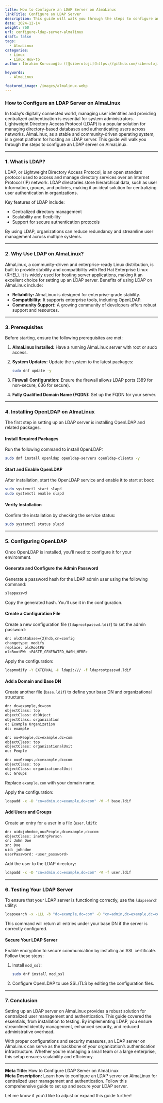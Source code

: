 ```yaml
---
title: How to Configure an LDAP Server on AlmaLinux
linkTitle: Configure an LDAP Server
description: This guide will walk you through the steps to configure an LDAP server on AlmaLinux.
date: 2024-12-14
weight: 760
url: configure-ldap-server-almalinux
draft: false
tags:
  - AlmaLinux
categories:
  - Linux
  - Linux How-to
author: İbrahim Korucuoğlu ([@siberoloji](https://github.com/siberoloji))

keywords:
  - AlmaLinux

featured_image: /images/almalinux.webp
---
```

### How to Configure an LDAP Server on AlmaLinux

In today’s digitally connected world, managing user identities and providing centralized authentication is essential for system administrators. Lightweight Directory Access Protocol (LDAP) is a popular solution for managing directory-based databases and authenticating users across networks. AlmaLinux, as a stable and community-driven operating system, is a great platform for hosting an LDAP server. This guide will walk you through the steps to configure an LDAP server on AlmaLinux.

---

### **1. What is LDAP?**

LDAP, or Lightweight Directory Access Protocol, is an open standard protocol used to access and manage directory services over an Internet Protocol (IP) network. LDAP directories store hierarchical data, such as user information, groups, and policies, making it an ideal solution for centralizing user authentication in organizations.

Key features of LDAP include:

- Centralized directory management
- Scalability and flexibility
- Support for secure authentication protocols

By using LDAP, organizations can reduce redundancy and streamline user management across multiple systems.

---

### **2. Why Use LDAP on AlmaLinux?**

AlmaLinux, a community-driven and enterprise-ready Linux distribution, is built to provide stability and compatibility with Red Hat Enterprise Linux (RHEL). It is widely used for hosting server applications, making it an excellent choice for setting up an LDAP server. Benefits of using LDAP on AlmaLinux include:

- **Reliability:** AlmaLinux is designed for enterprise-grade stability.
- **Compatibility:** It supports enterprise tools, including OpenLDAP.
- **Community Support:** A growing community of developers offers robust support and resources.

---

### **3. Prerequisites**

Before starting, ensure the following prerequisites are met:

1. **AlmaLinux Installed:** Have a running AlmaLinux server with root or sudo access.
2. **System Updates:** Update the system to the latest packages:

   ```bash
   sudo dnf update -y
   ```

3. **Firewall Configuration:** Ensure the firewall allows LDAP ports (389 for non-secure, 636 for secure).
4. **Fully Qualified Domain Name (FQDN):** Set up the FQDN for your server.

---

### **4. Installing OpenLDAP on AlmaLinux**

The first step in setting up an LDAP server is installing OpenLDAP and related packages.

#### Install Required Packages

Run the following command to install OpenLDAP:

```bash
sudo dnf install openldap openldap-servers openldap-clients -y
```

#### Start and Enable OpenLDAP

After installation, start the OpenLDAP service and enable it to start at boot:

```bash
sudo systemctl start slapd
sudo systemctl enable slapd
```

#### Verify Installation

Confirm the installation by checking the service status:

```bash
sudo systemctl status slapd
```

---

### **5. Configuring OpenLDAP**

Once OpenLDAP is installed, you’ll need to configure it for your environment.

#### Generate and Configure the Admin Password

Generate a password hash for the LDAP admin user using the following command:

```bash
slappasswd
```

Copy the generated hash. You’ll use it in the configuration.

#### Create a Configuration File

Create a new configuration file (`ldaprootpasswd.ldif`) to set the admin password:

```bash
dn: olcDatabase={2}hdb,cn=config
changetype: modify
replace: olcRootPW
olcRootPW: <PASTE_GENERATED_HASH_HERE>
```

Apply the configuration:

```bash
ldapmodify -Y EXTERNAL -H ldapi:/// -f ldaprootpasswd.ldif
```

#### Add a Domain and Base DN

Create another file (`base.ldif`) to define your base DN and organizational structure:

```bash
dn: dc=example,dc=com
objectClass: top
objectClass: dcObject
objectClass: organization
o: Example Organization
dc: example

dn: ou=People,dc=example,dc=com
objectClass: top
objectClass: organizationalUnit
ou: People

dn: ou=Groups,dc=example,dc=com
objectClass: top
objectClass: organizationalUnit
ou: Groups
```

Replace `example.com` with your domain name.

Apply the configuration:

```bash
ldapadd -x -D "cn=admin,dc=example,dc=com" -W -f base.ldif
```

#### Add Users and Groups

Create an entry for a user in a file (`user.ldif`):

```bash
dn: uid=johndoe,ou=People,dc=example,dc=com
objectClass: inetOrgPerson
cn: John Doe
sn: Doe
uid: johndoe
userPassword: <user_password>
```

Add the user to the LDAP directory:

```bash
ldapadd -x -D "cn=admin,dc=example,dc=com" -W -f user.ldif
```

---

### **6. Testing Your LDAP Server**

To ensure that your LDAP server is functioning correctly, use the `ldapsearch` utility:

```bash
ldapsearch -x -LLL -b "dc=example,dc=com" -D "cn=admin,dc=example,dc=com" -W
```

This command will return all entries under your base DN if the server is correctly configured.

#### Secure Your LDAP Server

Enable encryption to secure communication by installing an SSL certificate. Follow these steps:

1. Install `mod_ssl`:

   ```bash
   sudo dnf install mod_ssl
   ```

2. Configure OpenLDAP to use SSL/TLS by editing the configuration files.

---

### **7. Conclusion**

Setting up an LDAP server on AlmaLinux provides a robust solution for centralized user management and authentication. This guide covered the essentials, from installation to testing. By implementing LDAP, you ensure streamlined identity management, enhanced security, and reduced administrative overhead.

With proper configurations and security measures, an LDAP server on AlmaLinux can serve as the backbone of your organization’s authentication infrastructure. Whether you're managing a small team or a large enterprise, this setup ensures scalability and efficiency.

---

**Meta Title:** How to Configure LDAP Server on AlmaLinux  
**Meta Description:** Learn how to configure an LDAP server on AlmaLinux for centralized user management and authentication. Follow this comprehensive guide to set up and secure your LDAP server.

Let me know if you'd like to adjust or expand this guide further!
